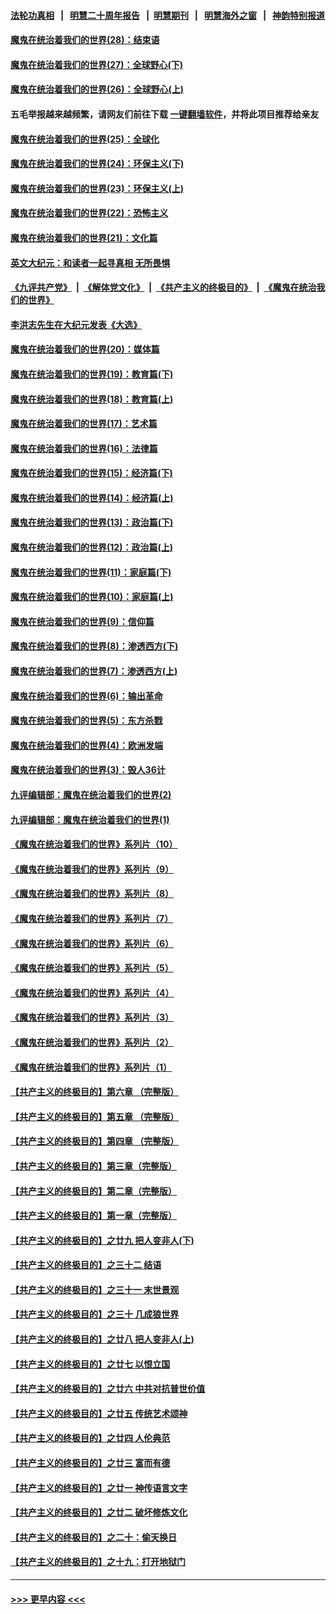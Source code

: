 #### [法轮功真相](https://github.com/gfw-breaker/truth/blob/master/README.md?t=0) &nbsp;&nbsp;|&nbsp;&nbsp; [明慧二十周年报告](https://github.com/gfw-breaker/mh-reports/blob/master/README.md?t=0) &nbsp;&nbsp;|&nbsp;&nbsp;[明慧期刊](https://github.com/gfw-breaker/mh-qikan) &nbsp;&nbsp;|&nbsp;&nbsp; [明慧海外之窗](https://github.com/gfw-breaker/mh-news/blob/master/README.md?t=0) &nbsp;&nbsp;|&nbsp;&nbsp; [神韵特别报道](https://github.com/gfw-breaker/mh-news/blob/master/shenyun.md?t=0)
#### [魔鬼在统治着我们的世界(28)：结束语](../pages/nsc422/n10936246.md?t=07010602) 
#### [魔鬼在统治着我们的世界(27)：全球野心(下)](../pages/nsc422/n10928319.md?t=07010602) 
#### [魔鬼在统治着我们的世界(26)：全球野心(上)](../pages/nsc422/n10900318.md?t=07010602) 
#### 五毛举报越来越频繁，请网友们前往下载 [一键翻墙软件](https://github.com/gfw-breaker/ssr-accounts)，并将此项目推荐给亲友
#### [魔鬼在统治着我们的世界(25)：全球化](../pages/nsc422/n10788205.md?t=07010602) 
#### [魔鬼在统治着我们的世界(24)：环保主义(下)](../pages/nsc422/n10695307.md?t=07010602) 
#### [魔鬼在统治着我们的世界(23)：环保主义(上)](../pages/nsc422/n10688613.md?t=07010602) 
#### [魔鬼在统治着我们的世界(22)：恐怖主义](../pages/nsc422/n10614727.md?t=07010602) 
#### [魔鬼在统治着我们的世界(21)：文化篇](../pages/nsc422/n10597706.md?t=07010602) 
#### [英文大纪元：和读者一起寻真相 无所畏惧](../pages/nsc422/n12542027.md?t=07010602) 
#### [《九评共产党》](https://github.com/begood0513/9ping.md/blob/master/README.md) &nbsp;|&nbsp; [《解体党文化》](../../../../jtdwh.md/blob/master/README.md)  &nbsp;|&nbsp; [《共产主义的终极目的》](../../../../gczydzjmd.md/blob/master/README.md) &nbsp;|&nbsp; [《魔鬼在统治我们的世界》](../../../../mgztzwmdsj.md/blob/master/README.md) 
#### [李洪志先生在大纪元发表《大选》](../pages/nsc422/n12534746.md?t=07010602) 
#### [魔鬼在统治着我们的世界(20)：媒体篇](../pages/nsc422/n10586579.md?t=07010602) 
#### [魔鬼在统治着我们的世界(19)：教育篇(下)](../pages/nsc422/n10564808.md?t=07010602) 
#### [魔鬼在统治着我们的世界(18)：教育篇(上)](../pages/nsc422/n10526970.md?t=07010602) 
#### [魔鬼在统治着我们的世界(17)：艺术篇](../pages/nsc422/n10499093.md?t=07010602) 
#### [魔鬼在统治着我们的世界(16)：法律篇](../pages/nsc422/n10485969.md?t=07010602) 
#### [魔鬼在统治着我们的世界(15)：经济篇(下)](../pages/nsc422/n10469975.md?t=07010602) 
#### [魔鬼在统治着我们的世界(14)：经济篇(上)](../pages/nsc422/n10457370.md?t=07010602) 
#### [魔鬼在统治着我们的世界(13)：政治篇(下)](../pages/nsc422/n10448270.md?t=07010602) 
#### [魔鬼在统治着我们的世界(12)：政治篇(上)](../pages/nsc422/n10444576.md?t=07010602) 
#### [魔鬼在统治着我们的世界(11)：家庭篇(下)](../pages/nsc422/n10440961.md?t=07010602) 
#### [魔鬼在统治着我们的世界(10)：家庭篇(上)](../pages/nsc422/n10435448.md?t=07010602) 
#### [魔鬼在统治着我们的世界(9)：信仰篇](../pages/nsc422/n10432159.md?t=07010602) 
#### [魔鬼在统治着我们的世界(8)：渗透西方(下)](../pages/nsc422/n10429603.md?t=07010602) 
#### [魔鬼在统治着我们的世界(7)：渗透西方(上)](../pages/nsc422/n10426013.md?t=07010602) 
#### [魔鬼在统治着我们的世界(6)：输出革命](../pages/nsc422/n10421536.md?t=07010602) 
#### [魔鬼在统治着我们的世界(5)：东方杀戮](../pages/nsc422/n10417707.md?t=07010602) 
#### [魔鬼在统治着我们的世界(4)：欧洲发端](../pages/nsc422/n10414890.md?t=07010602) 
#### [魔鬼在统治着我们的世界(3)：毁人36计](../pages/nsc422/n10411583.md?t=07010602) 
#### [九评编辑部：魔鬼在统治着我们的世界(2)](../pages/nsc422/n10410036.md?t=07010602) 
#### [九评编辑部：魔鬼在统治着我们的世界(1)](../pages/nsc422/n10406825.md?t=07010602) 
#### [《魔鬼在统治着我们的世界》系列片（10）](../pages/nsc422/n12292670.md?t=07010602) 
#### [《魔鬼在统治着我们的世界》系列片（9）](../pages/nsc422/n12290859.md?t=07010602) 
#### [《魔鬼在统治着我们的世界》系列片（8）](../pages/nsc422/n12287445.md?t=07010602) 
#### [《魔鬼在统治着我们的世界》系列片（7）](../pages/nsc422/n12283425.md?t=07010602) 
#### [《魔鬼在统治着我们的世界》系列片（6）](../pages/nsc422/n12282314.md?t=07010602) 
#### [《魔鬼在统治着我们的世界》系列片（5）](../pages/nsc422/n12281419.md?t=07010602) 
#### [《魔鬼在统治着我们的世界》系列片（4）](../pages/nsc422/n12274024.md?t=07010602) 
#### [《魔鬼在统治着我们的世界》系列片（3）](../pages/nsc422/n12271322.md?t=07010602) 
#### [《魔鬼在统治着我们的世界》系列片（2）](../pages/nsc422/n12269049.md?t=07010602) 
#### [《魔鬼在统治着我们的世界》系列片（1）](../pages/nsc422/n12267575.md?t=07010602) 
#### [【共产主义的终极目的】第六章 （完整版）](../pages/nsc422/n11428913.md?t=07010602) 
#### [【共产主义的终极目的】第五章 （完整版）](../pages/nsc422/n11428912.md?t=07010602) 
#### [【共产主义的终极目的】第四章 （完整版）](../pages/nsc422/n11428907.md?t=07010602) 
#### [【共产主义的终极目的】第三章（完整版）](../pages/nsc422/n11428848.md?t=07010602) 
#### [【共产主义的终极目的】第二章（完整版）](../pages/nsc422/n11428831.md?t=07010602) 
#### [【共产主义的终极目的】第一章（完整版）](../pages/nsc422/n11417651.md?t=07010602) 
#### [【共产主义的终极目的】之廿九 把人变非人(下)](../pages/nsc422/n11344140.md?t=07010602) 
#### [【共产主义的终极目的】之三十二 结语](../pages/nsc422/n11360535.md?t=07010602) 
#### [【共产主义的终极目的】之三十一 末世景观](../pages/nsc422/n11351129.md?t=07010602) 
#### [【共产主义的终极目的】之三十 几成狼世界](../pages/nsc422/n11348280.md?t=07010602) 
#### [【共产主义的终极目的】之廿八 把人变非人(上)](../pages/nsc422/n11340492.md?t=07010602) 
#### [【共产主义的终极目的】之廿七 以恨立国](../pages/nsc422/n11336944.md?t=07010602) 
#### [【共产主义的终极目的】之廿六 中共对抗普世价值](../pages/nsc422/n11324785.md?t=07010602) 
#### [【共产主义的终极目的】之廿五 传统艺术颂神](../pages/nsc422/n11296396.md?t=07010602) 
#### [【共产主义的终极目的】之廿四 人伦典范](../pages/nsc422/n11296397.md?t=07010602) 
#### [【共产主义的终极目的】之廿三 富而有德](../pages/nsc422/n11283598.md?t=07010602) 
#### [【共产主义的终极目的】之廿一 神传语言文字](../pages/nsc422/n11263265.md?t=07010602) 
#### [【共产主义的终极目的】之廿二 破坏修炼文化](../pages/nsc422/n11245728.md?t=07010602) 
#### [【共产主义的终极目的】之二十：偷天换日](../pages/nsc422/n11238846.md?t=07010602) 
#### [【共产主义的终极目的】之十九：打开地狱门](../pages/nsc422/n11206376.md?t=07010602) 

----
#### [ >>> 更早内容 <<< ](../indexes/nsc422-earlier.md)

